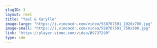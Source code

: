 ```yaml
---
slugID: 3 
layout: reel
title: "Yael & Karylle"
image-large: "https://i.vimeocdn.com/video/588707591_1920x700.jpg"
image-small: "https://i.vimeocdn.com/video/588707591_750x500.jpg"
link: "https://player.vimeo.com/video/89737290"
type: sde
---
```

